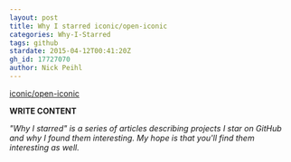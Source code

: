 ```yaml
---
layout: post
title: Why I starred iconic/open-iconic
categories: Why-I-Starred
tags: github
stardate: 2015-04-12T00:41:20Z
gh_id: 17727070
author: Nick Peihl
---
```


[iconic/open-iconic](https://github.com/iconic/open-iconic)

**WRITE CONTENT**

*"Why I starred" is a series of articles describing projects I star on GitHub and why I found them interesting. My hope is that you'll find them interesting as well.*

